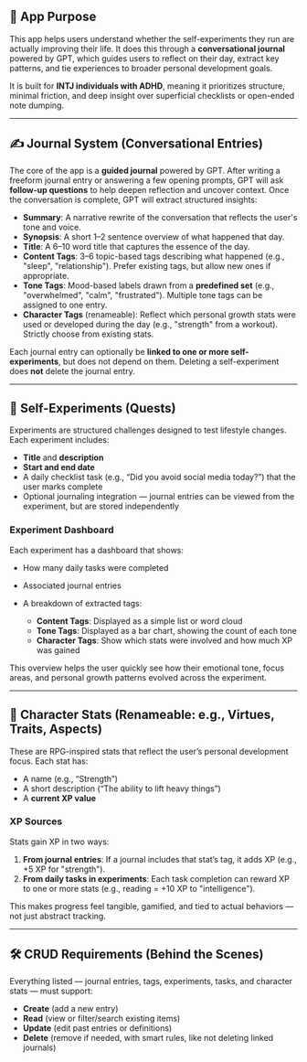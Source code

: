 ## 🧠 App Purpose

This app helps users understand whether the self-experiments they run are actually improving their life. It does this through a **conversational journal** powered by GPT, which guides users to reflect on their day, extract key patterns, and tie experiences to broader personal development goals.

It is built for **INTJ individuals with ADHD**, meaning it prioritizes structure, minimal friction, and deep insight over superficial checklists or open-ended note dumping.

---

## ✍️ Journal System (Conversational Entries)

The core of the app is a **guided journal** powered by GPT. After writing a freeform journal entry or answering a few opening prompts, GPT will ask **follow-up questions** to help deepen reflection and uncover context. Once the conversation is complete, GPT will extract structured insights:

* **Summary**: A narrative rewrite of the conversation that reflects the user's tone and voice.
* **Synopsis**: A short 1–2 sentence overview of what happened that day.
* **Title**: A 6–10 word title that captures the essence of the day.
* **Content Tags**: 3–6 topic-based tags describing what happened (e.g., "sleep", "relationship"). Prefer existing tags, but allow new ones if appropriate.
* **Tone Tags**: Mood-based labels drawn from a **predefined set** (e.g., "overwhelmed", "calm", "frustrated"). Multiple tone tags can be assigned to one entry.
* **Character Tags** (renameable): Reflect which personal growth stats were used or developed during the day (e.g., "strength" from a workout). Strictly choose from existing stats.

Each journal entry can optionally be **linked to one or more self-experiments**, but does not depend on them. Deleting a self-experiment does **not** delete the journal entry.

---

## 🔬 Self-Experiments (Quests)

Experiments are structured challenges designed to test lifestyle changes. Each experiment includes:

* **Title** and **description**
* **Start and end date**
* A daily checklist task (e.g., “Did you avoid social media today?”) that the user marks complete
* Optional journaling integration — journal entries can be viewed from the experiment, but are stored independently

### Experiment Dashboard

Each experiment has a dashboard that shows:

* How many daily tasks were completed
* Associated journal entries
* A breakdown of extracted tags:

  * **Content Tags**: Displayed as a simple list or word cloud
  * **Tone Tags**: Displayed as a bar chart, showing the count of each tone
  * **Character Tags**: Show which stats were involved and how much XP was gained

This overview helps the user quickly see how their emotional tone, focus areas, and personal growth patterns evolved across the experiment.

---

## 🧬 Character Stats (Renameable: e.g., Virtues, Traits, Aspects)

These are RPG-inspired stats that reflect the user’s personal development focus. Each stat has:

* A name (e.g., “Strength”)
* A short description (“The ability to lift heavy things”)
* A **current XP value**

### XP Sources

Stats gain XP in two ways:

1. **From journal entries**: If a journal includes that stat’s tag, it adds XP (e.g., +5 XP for "strength").
2. **From daily tasks in experiments**: Each task completion can reward XP to one or more stats (e.g., reading = +10 XP to "intelligence").

This makes progress feel tangible, gamified, and tied to actual behaviors — not just abstract tracking.

---

## 🛠️ CRUD Requirements (Behind the Scenes)

Everything listed — journal entries, tags, experiments, tasks, and character stats — must support:

* **Create** (add a new entry)
* **Read** (view or filter/search existing items)
* **Update** (edit past entries or definitions)
* **Delete** (remove if needed, with smart rules, like not deleting linked journals)
